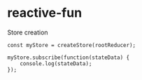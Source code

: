 # reactive-fun

Store creation

```
const myStore = createStore(rootReducer);

myStore.subscribe(function(stateData) {
    console.log(stateData);
});
```
